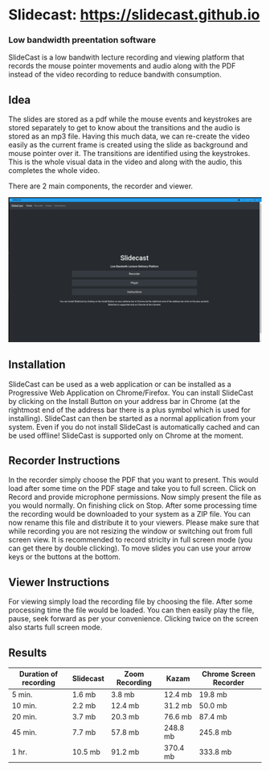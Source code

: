 # Slidecast: https://slidecast.github.io
### Low bandwidth preentation software

SlideCast is a low bandwith lecture recording and viewing platform that records the mouse pointer movements and audio along with the PDF instead of the video recording to reduce bandwith consumption.

## Idea
The slides are stored as a pdf while the mouse events and keystrokes are stored separately to get to know about the transitions and the audio is stored as an mp3 file. Having this much data, we can re-create the video easily as the current frame is created using the slide as background and mouse pointer over it. The transitions are identified using the keystrokes. This is the whole visual data in the video and along with the audio, this completes the whole video.

There are 2 main components, the recorder and viewer.

![](screenshot.png)

## Installation
SlideCast can be used as a web application or can be installed as a Progressive Web Application on Chrome/Firefox. You can install SlideCast by clicking on the Install Button on your address bar in Chrome (at the rightmost end of the address bar there is a plus symbol which is used for installing). SlideCast can then be started as a normal application from your system. Even if you do not install SlideCast is automatically cached and can be used offline!
SlideCast is supported only on Chrome at the moment.

## Recorder Instructions
In the recorder simply choose the PDF that you want to present. This would load after some time on the PDF stage and take you to full screen. Click on Record and provide microphone permissions. Now simply present the file as you would normally. On finishing click on Stop. After some processing time the recording would be downloaded to your system as a ZIP file.
You can now rename this file and distribute it to your viewers. Please make sure that while recording you are not resizing the window or switching out from full screen view. It is recommended to record striclty in full screen mode (you can get there by double clicking). To move slides you can use your arrow keys or the buttons at the bottom.

## Viewer Instructions
For viewing simply load the recording file by choosing the file. After some processing time the file would be loaded. You can then easily play the file, pause, seek forward as per your convenience. Clicking twice on the screen also starts full screen mode.

## Results
Duration of recording | Slidecast | Zoom Recording | Kazam | Chrome Screen Recorder
--- | --- | --- | --- |--- 
 5 min. | 1.6 mb | 3.8 mb | 12.4 mb | 19.8 mb
10 min. | 2.2 mb | 12.4 mb | 31.2 mb | 50.0 mb
20 min. | 3.7 mb | 20.3 mb | 76.6 mb | 87.4 mb
45 min. | 7.7 mb | 57.8 mb | 248.8 mb | 245.8 mb
1 hr. | 10.5 mb | 91.2 mb | 370.4 mb | 333.8 mb
